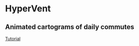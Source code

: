 # HyperVent
## Animated cartograms of daily commutes

[Tutorial](https://www.r-graph-gallery.com/a-smooth-transition-between-chloropleth-and-cartogram.html)